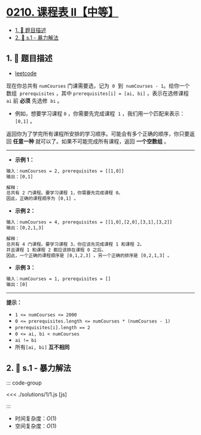 # [0210. 课程表 II【中等】](https://github.com/tnotesjs/TNotes.leetcode/tree/main/notes/0210.%20%E8%AF%BE%E7%A8%8B%E8%A1%A8%20II%E3%80%90%E4%B8%AD%E7%AD%89%E3%80%91)

<!-- region:toc -->

- [1. 📝 题目描述](#1--题目描述)
- [2. 🎯 s.1 - 暴力解法](#2--s1---暴力解法)

<!-- endregion:toc -->

## 1. 📝 题目描述

- [leetcode](https://leetcode.cn/problems/course-schedule-ii/)

现在你总共有 `numCourses` 门课需要选，记为  `0`  到  `numCourses - 1`。给你一个数组  `prerequisites` ，其中 `prerequisites[i] = [ai, bi]` ，表示在选修课程 `ai` 前 **必须** 先选修  `bi` 。

- 例如，想要学习课程 `0` ，你需要先完成课程  `1` ，我们用一个匹配来表示：`[0,1]` 。

返回你为了学完所有课程所安排的学习顺序。可能会有多个正确的顺序，你只要返回 **任意一种** 就可以了。如果不可能完成所有课程，返回 **一个空数组** 。

---

- **示例 1：**

```txt
输入：numCourses = 2, prerequisites = [[1,0]]
输出：[0,1]

解释：
总共有 2 门课程。要学习课程 1，你需要先完成课程 0。
因此，正确的课程顺序为 [0,1] 。
```

- **示例 2：**

```txt
输入：numCourses = 4, prerequisites = [[1,0],[2,0],[3,1],[3,2]]
输出：[0,2,1,3]

解释：
总共有 4 门课程。要学习课程 3，你应该先完成课程 1 和课程 2。
并且课程 1 和课程 2 都应该排在课程 0 之后。
因此，一个正确的课程顺序是 [0,1,2,3] 。另一个正确的排序是 [0,2,1,3] 。
```

- **示例 3：**

```txt
输入：numCourses = 1, prerequisites = []
输出：[0]
```

---

**提示：**

- `1 <= numCourses <= 2000`
- `0 <= prerequisites.length <= numCourses * (numCourses - 1)`
- `prerequisites[i].length == 2`
- `0 <= ai, bi < numCourses`
- `ai != bi`
- 所有`[ai, bi]` **互不相同**

## 2. 🎯 s.1 - 暴力解法

::: code-group

<<< ./solutions/1/1.js [js]

:::

- 时间复杂度：$O(1)$
- 空间复杂度：$O(1)$

```

```
